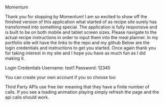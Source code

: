 Momentum

Thank you for stopping by Momentum! I am so excited to show off the finished version of this application what started of as recipe site surely has transformed into something special. The application is fully responsive and is built to be on both mobile and tablet screen sizes. Please navigate to the actual recipe instructions in order to input them into the meal planner. In my portfolio site will have the links to the repo and my github Below are the login credentials and instructions to get you started. Once again thank you for taking interest in my site and I hope you have as much fun as I did making it.

Login Credentials
Username: test1
Password: 12345

You can create your own account if you so choose too

Third Party APIs use free tier meaning that they have a finite number of calls. If you see a loading animation playing simply refresh the page and the api calls should work.

